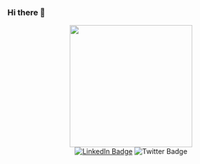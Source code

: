 ### Hi there 👋

<div id="header" align="center">
  <img src="https://media.giphy.com/media/68BuPwhY3moYZWdfJy/giphy.gif" width="250"/>
</div>

<div id="badges" align="center">
  <a href="https://www.linkedin.com/in/özgenur-yıldız-793b581a8/"><img src="https://img.shields.io/badge/LinkedIn-blue?style=for-the-badge&logo=linkedin&logoColor=white" alt="LinkedIn Badge"/></a>
  <img src="https://img.shields.io/badge/Twitter-blue?style=for-the-badge&logo=twitter&logoColor=white" alt="Twitter Badge"/>
</div>
<div align="center">
<img  src="https://komarev.com/ghpvc/?username=ozgenurryildiz&style=flat-square&color=blue" alt=""/>
  </div>
